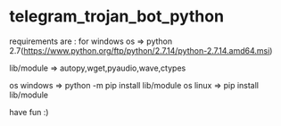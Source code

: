 # telegram_trojan_bot_python

requirements are : for windows os => python 2.7(https://www.python.org/ftp/python/2.7.14/python-2.7.14.amd64.msi) 

lib/module => autopy,wget,pyaudio,wave,ctypes

os windows => python -m pip install lib/module
os linux => pip install lib/module



have fun :)
